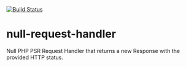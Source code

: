 [![Build Status](https://travis-ci.org/php-psr-middleware/null-request-handler.svg?branch=master)](https://travis-ci.org/php-psr-middleware/null-request-handler)


# null-request-handler
Null PHP PSR Request Handler that returns a new Response with the provided HTTP status.


